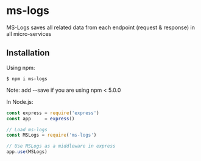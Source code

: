 # ms-logs

MS-Logs saves all related data from each endpoint (request &amp; response) in all micro-services 

## Installation

Using npm:
```shell
$ npm i ms-logs
```
Note: add --save if you are using npm < 5.0.0

In Node.js:
```js
const express = require('express')
const app     = express()

// Load ms-logs
const MSLogs = require('ms-logs')

// Use MSLogs as a middleware in express
app.use(MSLogs)
```

